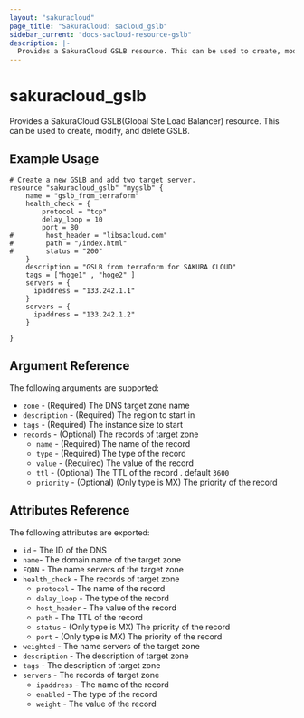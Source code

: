 ```yaml
---
layout: "sakuracloud"
page_title: "SakuraCloud: sacloud_gslb"
sidebar_current: "docs-sacloud-resource-gslb"
description: |-
  Provides a SakuraCloud GSLB resource. This can be used to create, modify, and delete GSLB.
---
```


# sakuracloud\_gslb

Provides a SakuraCloud GSLB(Global Site Load Balancer) resource. This can be used to create,
modify, and delete GSLB. 

## Example Usage

```
# Create a new GSLB and add two target server.
resource "sakuracloud_gslb" "mygslb" {
    name = "gslb_from_terraform"
    health_check = {
        protocol = "tcp"
        delay_loop = 10
        port = 80
#        host_header = "libsacloud.com"
#        path = "/index.html"
#        status = "200"
    }
    description = "GSLB from terraform for SAKURA CLOUD"
    tags = ["hoge1" , "hoge2" ]
    servers = {
      ipaddress = "133.242.1.1"
    }
    servers = {
      ipaddress = "133.242.1.2"
    }

}
```

## Argument Reference

The following arguments are supported:

* `zone` - (Required) The DNS target zone name
* `description` - (Required) The region to start in
* `tags` - (Required) The instance size to start
* `records` - (Optional) The records of target zone
  * `name` - (Required) The name of the record
  * `type` - (Required) The type of the record
  * `value` - (Required) The value of the record
  * `ttl` - (Optional) The TTL of the record . default `3600`
  * `priority` - (Optional) (Only type is MX) The priority of the record



## Attributes Reference

The following attributes are exported:

* `id` - The ID of the DNS
* `name`- The domain name of the target zone
* `FQDN` - The name servers of the target zone
* `health_check` - The records of target zone
  * `protocol` - The name of the record
  * `dalay_loop` - The type of the record
  * `host_header` - The value of the record
  * `path` - The TTL of the record
  * `status` - (Only type is MX) The priority of the record
  * `port` - (Only type is MX) The priority of the record
* `weighted` - The name servers of the target zone
* `description` - The description of target zone
* `tags` - The description of target zone
* `servers` - The records of target zone
  * `ipaddress` - The name of the record
  * `enabled` - The type of the record
  * `weight` - The value of the record
